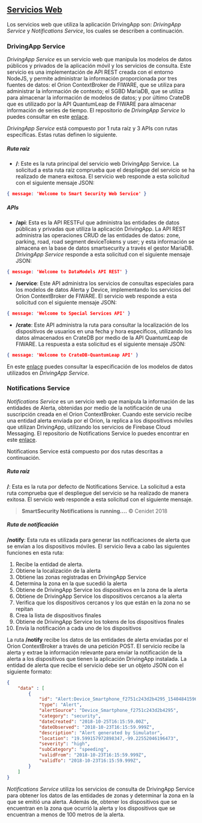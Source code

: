 ## [Servicios Web](#servicios-web)

Los servicios web que utiliza la aplicación DrivingApp son: *DrivingApp Service* y *Notifications Service*, los cuales se describen a continuación.

### DrivingApp Service

*DrivingApp Service* es un servicio web que manipula los modelos de datos públicos y privados de la aplicación móvil y los servicios de consulta. Este servicio es una implementación de API REST creada con el entorno NodeJS, y permite administrar la información proporcionada por tres fuentes de datos: el Orion ContextBroker de FIWARE, que se utiliza para administrar la información de contexto; el SGBD MariaDB, que se utiliza para almacenar la información de modelos de datos; y por último CrateDB que es utilizado por la API QuantumLeap de FIWARE para almacenar información de series de tiempo. El repositorio de *DrivingApp Service* lo puedes consultar en este [enlace]( https://github.com/smartsdkCenidet/DrivingApp-service).

*DrivingApp Service* está compuesto por 1 ruta raíz y 3 APIs con rutas específicas. Estas rutas definen lo siguiente.

##### Ruta raíz 

- **/**: Este es la ruta principal del servicio web DrivingApp Service. La solicitud a esta ruta raíz comprueba que el despliegue del servicio se ha realizado de manera exitosa. El servicio web responde a esta solicitud con el siguiente mensaje JSON:
```json
{ message: 'Welcome to Smart Security Web Service' }
```

##### APIs

- **/api**: Esta es la API RESTFul que administra las entidades de datos públicas y privadas que utiliza la aplicación DrivingApp. La API REST administra las operaciones CRUD de las entidades de datos: zone, parking, road, road segment deviceTokens y user; y esta información se almacena en la base de datos smartsecurity a través el gestor MariaDB. *DrivingApp Service* responde a esta solicitud con el siguiente  mensaje JSON:
```json
{ message: 'Welcome to DataModels API REST' }
```

- **/service**: Este API administra los servicios de consultas especiales para los modelos de datos Alerta y Device, implementando los servicios del Orion ContextBroker de FIWARE. El servicio web responde a esta solicitud con el siguiente mensaje JSON:
```json
{ message: 'Welcome to Special Services API' }
```

- **/crate**: Este API administra la ruta para consultar la localización de los dispositivos de usuarios en una fecha y hora específicos, utilizando los datos almacenados en CrateDB por medio de la API QuantumLeap de FIWARE. La respuesta a esta solicitud es el siguiente mensaje JSON:
```json
{ message: 'Welcome to CrateDB-QuantumLeap API' }
```

En este [enlace](https://drivingappservice.docs.apiary.io/) puedes consultar la especificación de los modelos de datos utilizados en *DrivingApp Service*.

### Notifications Service

*Notifications Service* es un servicio web que manipula la información de las entidades de Alerta, obtenidas por medio de la notificación de una suscripción creada en el Orion ContextBroker. Cuando este servicio recibe una entidad alerta enviada por el Orion, la replica a los dispositivos móviles que utilizan DrivingApp, utilizando los servicios de Firebase Cloud Messaging. El repositorio de Notifications Service lo puedes encontrar en este [enlace](https://github.com/smartsdkCenidet/Notifications-service).

Notifications Service está compuesto por dos rutas descritas a continuación.

##### Ruta raíz

**/**: Esta es la ruta por defecto de Notifications Service. La solicitud a esta ruta comprueba que el despliegue del servicio se ha realizado de manera exitosa. El servicio web responde a esta solicitud con el siguiente mensaje.

> **SmartSecurity Notifications is running....**
© Cenidet 2018

##### Ruta de notificación

**/notify**: Esta ruta es utilizada para generar las notificaciones de alerta que se envían a los dispositivos móviles. El servicio lleva a cabo las siguientes funciones en esta ruta:

1. Recibe la entidad de  alerta.
2. Obtiene la localización de la alerta
3. Obtiene las zonas registradas en DrivingApp Service
4. Determina la zona en la que sucedió la alerta
5. Obtiene de DrivingApp Service los dispositivos en la zona de la alerta 
6. Obtiene de DrivingApp Service los dispositivos cercanos a la alerta
7. Verifica que los dispositivos cercanos y los que están en la zona no se repitan
8. Crea la lista de dispositivos finales
9. Obtiene de DrivingApp Service  los tokens de los dispositivos  finales
10. Envía la notificación a cada uno de los dispositivos 

La ruta **/notify** recibe los datos de las entidades de alerta enviadas por  el Orion ContextBroker a través de una petición POST. El servicio recibe la alerta y extrae la información relevante para enviar la notificación de la alerta a los dispositivos que tienen la aplicación DrivingApp instalada. La entidad de alerta que recibe el servicio debe ser un objeto JSON con el siguiente formato: 

```json
{
	"data" : [
		{
            "id": "Alert:Device_Smartphone_f2751c243d2b4295_1540484159603",
            "type": "Alert",
            "alertSource": "Device_Smartphone_f2751c243d2b4295",
            "category": "security",
            "dateCreated": "2018-10-25T16:15:59.00Z",
            "dateObserved": "2018-10-23T16:15:59.999Z",
            "description": "Alert generated by Simulator",
            "location": "19.599157972898347,-99.22552046196473",
            "severity": "high",
            "subCategory": "speeding",
            "validFrom": "2018-10-23T16:15:59.999Z",
            "validTo": "2018-10-23T16:15:59.999Z",  
        }
    ]
} 
```

*Notifications Service* utiliza los servicios de consulta de DrivingApp Service para obtener los datos de las entidades de zonas y determinar la zona en la que se emitió una alerta. Además de, obtener los dispositivos que se encuentran en la zona que ocurrió la alerta y los dispositivos que se encuentran a menos de 100 metros de la alerta.


